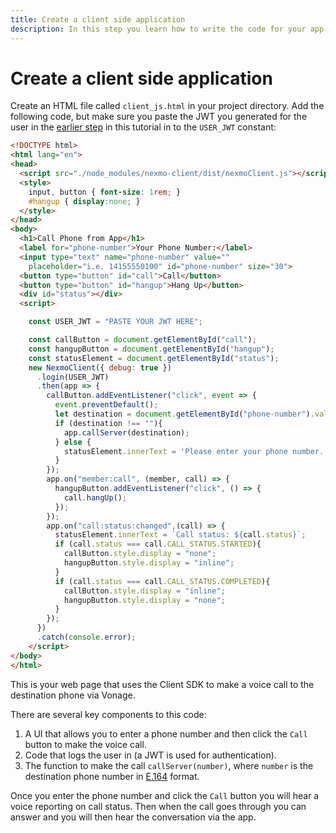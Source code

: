 ```yaml
---
title: Create a client side application
description: In this step you learn how to write the code for your app to phone application.
---
```


# Create a client side application

Create an HTML file called `client_js.html` in your project directory. Add the following code, but make sure you paste the JWT you generated for the user in the [earlier step](/client-sdk/tutorials/app-to-phone/client-sdk/generate-jwt) in this tutorial in to the `USER_JWT` constant:

``` html
<!DOCTYPE html>
<html lang="en">
<head>
  <script src="./node_modules/nexmo-client/dist/nexmoClient.js"></script>
  <style>
    input, button { font-size: 1rem; }
    #hangup { display:none; }
  </style>
</head>
<body>
  <h1>Call Phone from App</h1>
  <label for="phone-number">Your Phone Number:</label>
  <input type="text" name="phone-number" value="" 
    placeholder="i.e. 14155550100" id="phone-number" size="30">
  <button type="button" id="call">Call</button>
  <button type="button" id="hangup">Hang Up</button>
  <div id="status"></div>
  <script>

    const USER_JWT = "PASTE YOUR JWT HERE";

    const callButton = document.getElementById("call");
    const hangupButton = document.getElementById("hangup");
    const statusElement = document.getElementById("status");
    new NexmoClient({ debug: true })
      .login(USER_JWT)
      .then(app => {
        callButton.addEventListener("click", event => {
          event.preventDefault();
          let destination = document.getElementById("phone-number").value;
          if (destination !== ""){
            app.callServer(destination);
          } else {
            statusElement.innerText = 'Please enter your phone number.';
          }
        });
        app.on("member:call", (member, call) => {
          hangupButton.addEventListener("click", () => {
            call.hangUp();
          });
        });
        app.on("call:status:changed",(call) => {
          statusElement.innerText = `Call status: ${call.status}`;
          if (call.status === call.CALL_STATUS.STARTED){
            callButton.style.display = "none";
            hangupButton.style.display = "inline";
          }
          if (call.status === call.CALL_STATUS.COMPLETED){
            callButton.style.display = "inline";
            hangupButton.style.display = "none";
          }
        });
      })
      .catch(console.error);
    </script>
</body>
</html>
```

This is your web page that uses the Client SDK to make a voice call to the destination phone via Vonage.

There are several key components to this code:

1. A UI that allows you to enter a phone number and then click the `Call` button to make the voice call.
2. Code that logs the user in (a JWT is used for authentication).
3. The function to make the call `callServer(number)`, where `number` is the destination phone number in [E.164](/concepts/guides/glossary#e-164-format) format.

Once you enter the phone number and click the `Call` button you will hear a voice reporting on call status. Then when the call goes through you can answer and you will then hear the conversation via the app.

